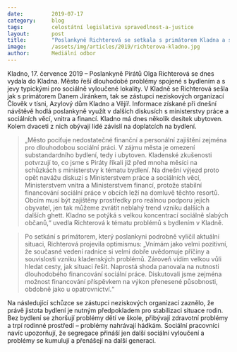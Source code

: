 ```yaml
---
date:         2019-07-17
category:     blog
tags:         celostátní legislativa spravedlnost-a-justice
layout:       post
title:        "Poslankyně Richterová se setkala s primátorem Kladna a se zástupci neziskových organizací kvůli problematice bydlení a sociální práce"
image:        /assets/img/articles/2019/richterova-kladno.jpg
author:       Mediální odbor
---
```

 

Kladno, 17. července 2019 – Poslankyně Pirátů Olga Richterová se dnes vydala do Kladna. Město řeší dlouhodobé problémy spojené s bydlením a s jevy typickými pro sociálně vyloučené lokality. V Kladně se Richterová sešla jak s primátorem Danem Jiránkem, tak se zástupci neziskových organizací Člověk v tísni, Azylový dům Kladno a Vějíř. Informace získané při dnešní návštěvě hodlá poslankyně využít v dalších diskusích s ministerstvy práce a sociálních věcí, vnitra a financí. Kladno má dnes několik desítek ubytoven. Kolem dvaceti z nich obývají lidé závislí na doplatcích na bydlení.

> „Město pociťuje nedostatečné finanční a personální zajištění zejména pro dlouhodobou sociální práci.  V zájmu města je omezení substandardního bydlení, tedy i ubytoven. Kladenské zkušenosti potvrzují to, co jsme s Piráty říkali již před mnoha měsíci na schůzkách s ministerstvy k tématu bydlení. Na dnešní výjezd proto opět navážu diskuzí s Ministerstvem práce a sociálních věcí, Ministerstvem vnitra a Ministerstvem financí, protože stabilní financování sociální práce v obcích leží na domluvě těchto resortů. Obcím musí být zajištěny prostředky pro reálnou podporu jejich obyvatel, jen tak můžeme zvrátit neblahý trend vzniku dalších a dalších ghett. Kladno se potýká s velkou koncentrací sociálně slabých občanů,“ uvedla Richterová k tématu problémů s bydlením v Kladně.

> Po setkání s primátorem, který poslankyni podrobně vylíčil aktuální situaci, Richterová projevila optimismus: „Vnímám jako velmi pozitivní, že současné vedení radnice si velmi dobře uvědomuje příčiny a souvislosti vzniku kladenských problémů. Zároveň vidím velkou vůli hledat cesty, jak situaci řešit. Naprostá shoda panovala na nutnosti dlouhodobého financování sociální práce. Diskutovali jsme zejména možnost financování příspěvkem na výkon přenesené působnosti, obdobně jako u opatrovnictví.“

Na následující schůzce se zástupci neziskových organizací zaznělo, že právě jistota bydlení je nutným předpokladem pro stabilizaci situace rodin. Bez bydlení se zhoršují problémy dětí ve škole, přibývají zdravotní problémy a trpí rodinné prostředí – problémy nahrávají hádkám. Sociální pracovníci navíc upozorňují, že segregace přináší jen další sociální vyloučení a problémy se kumulují a přenášejí na další generaci. 

